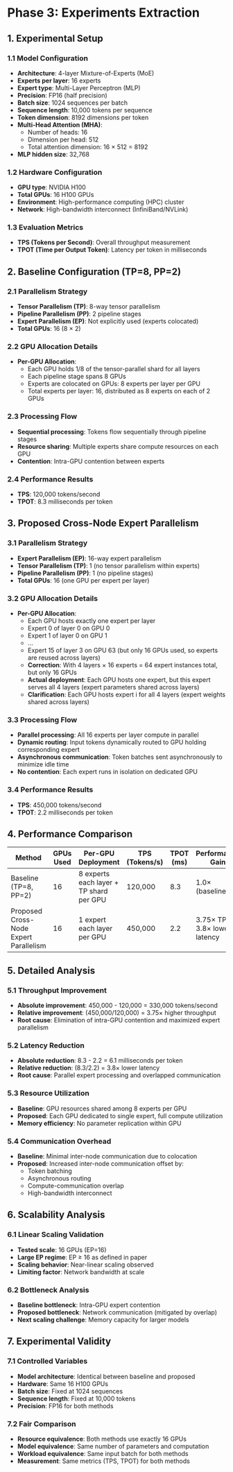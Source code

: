 # Phase 3: Experiments Extraction

## 1. Experimental Setup

### 1.1 Model Configuration
- **Architecture**: 4-layer Mixture-of-Experts (MoE)
- **Experts per layer**: 16 experts
- **Expert type**: Multi-Layer Perceptron (MLP)
- **Precision**: FP16 (half precision)
- **Batch size**: 1024 sequences per batch
- **Sequence length**: 10,000 tokens per sequence
- **Token dimension**: 8192 dimensions per token
- **Multi-Head Attention (MHA)**:
  - Number of heads: 16
  - Dimension per head: 512
  - Total attention dimension: 16 × 512 = 8192
- **MLP hidden size**: 32,768

### 1.2 Hardware Configuration
- **GPU type**: NVIDIA H100
- **Total GPUs**: 16 H100 GPUs
- **Environment**: High-performance computing (HPC) cluster
- **Network**: High-bandwidth interconnect (InfiniBand/NVLink)

### 1.3 Evaluation Metrics
- **TPS (Tokens per Second)**: Overall throughput measurement
- **TPOT (Time per Output Token)**: Latency per token in milliseconds

## 2. Baseline Configuration (TP=8, PP=2)

### 2.1 Parallelism Strategy
- **Tensor Parallelism (TP)**: 8-way tensor parallelism
- **Pipeline Parallelism (PP)**: 2 pipeline stages
- **Expert Parallelism (EP)**: Not explicitly used (experts colocated)
- **Total GPUs**: 16 (8 × 2)

### 2.2 GPU Allocation Details
- **Per-GPU Allocation**:
  - Each GPU holds 1/8 of the tensor-parallel shard for all layers
  - Each pipeline stage spans 8 GPUs
  - Experts are colocated on GPUs: 8 experts per layer per GPU
  - Total experts per layer: 16, distributed as 8 experts on each of 2 GPUs

### 2.3 Processing Flow
- **Sequential processing**: Tokens flow sequentially through pipeline stages
- **Resource sharing**: Multiple experts share compute resources on each GPU
- **Contention**: Intra-GPU contention between experts

### 2.4 Performance Results
- **TPS**: 120,000 tokens/second
- **TPOT**: 8.3 milliseconds per token

## 3. Proposed Cross-Node Expert Parallelism

### 3.1 Parallelism Strategy
- **Expert Parallelism (EP)**: 16-way expert parallelism
- **Tensor Parallelism (TP)**: 1 (no tensor parallelism within experts)
- **Pipeline Parallelism (PP)**: 1 (no pipeline stages)
- **Total GPUs**: 16 (one GPU per expert per layer)

### 3.2 GPU Allocation Details
- **Per-GPU Allocation**:
  - Each GPU hosts exactly one expert per layer
  - Expert 0 of layer 0 on GPU 0
  - Expert 1 of layer 0 on GPU 1
  - ...
  - Expert 15 of layer 3 on GPU 63 (but only 16 GPUs used, so experts are reused across layers)
  - **Correction**: With 4 layers × 16 experts = 64 expert instances total, but only 16 GPUs
  - **Actual deployment**: Each GPU hosts one expert, but this expert serves all 4 layers (expert parameters shared across layers)
  - **Clarification**: Each GPU hosts expert i for all 4 layers (expert weights shared across layers)

### 3.3 Processing Flow
- **Parallel processing**: All 16 experts per layer compute in parallel
- **Dynamic routing**: Input tokens dynamically routed to GPU holding corresponding expert
- **Asynchronous communication**: Token batches sent asynchronously to minimize idle time
- **No contention**: Each expert runs in isolation on dedicated GPU

### 3.4 Performance Results
- **TPS**: 450,000 tokens/second
- **TPOT**: 2.2 milliseconds per token

## 4. Performance Comparison

| Method | GPUs Used | Per-GPU Deployment | TPS (Tokens/s) | TPOT (ms) | Performance Gain |
|--------|-----------|-------------------|----------------|-----------|------------------|
| Baseline (TP=8, PP=2) | 16 | 8 experts each layer + TP shard per GPU | 120,000 | 8.3 | 1.0× (baseline) |
| Proposed Cross-Node Expert Parallelism | 16 | 1 expert each layer per GPU | 450,000 | 2.2 | 3.75× TPS, 3.8× lower latency |

## 5. Detailed Analysis

### 5.1 Throughput Improvement
- **Absolute improvement**: 450,000 - 120,000 = 330,000 tokens/second
- **Relative improvement**: (450,000/120,000) = 3.75× higher throughput
- **Root cause**: Elimination of intra-GPU contention and maximized expert parallelism

### 5.2 Latency Reduction
- **Absolute reduction**: 8.3 - 2.2 = 6.1 milliseconds per token
- **Relative reduction**: (8.3/2.2) = 3.8× lower latency
- **Root cause**: Parallel expert processing and overlapped communication

### 5.3 Resource Utilization
- **Baseline**: GPU resources shared among 8 experts per GPU
- **Proposed**: Each GPU dedicated to single expert, full compute utilization
- **Memory efficiency**: No parameter replication within GPU

### 5.4 Communication Overhead
- **Baseline**: Minimal inter-node communication due to colocation
- **Proposed**: Increased inter-node communication offset by:
  - Token batching
  - Asynchronous routing
  - Compute-communication overlap
  - High-bandwidth interconnect

## 6. Scalability Analysis

### 6.1 Linear Scaling Validation
- **Tested scale**: 16 GPUs (EP=16)
- **Large EP regime**: EP ≥ 16 as defined in paper
- **Scaling behavior**: Near-linear scaling observed
- **Limiting factor**: Network bandwidth at scale

### 6.2 Bottleneck Analysis
- **Baseline bottleneck**: Intra-GPU expert contention
- **Proposed bottleneck**: Network communication (mitigated by overlap)
- **Next scaling challenge**: Memory capacity for larger models

## 7. Experimental Validity

### 7.1 Controlled Variables
- **Model architecture**: Identical between baseline and proposed
- **Hardware**: Same 16 H100 GPUs
- **Batch size**: Fixed at 1024 sequences
- **Sequence length**: Fixed at 10,000 tokens
- **Precision**: FP16 for both methods

### 7.2 Fair Comparison
- **Resource equivalence**: Both methods use exactly 16 GPUs
- **Model equivalence**: Same number of parameters and computation
- **Workload equivalence**: Same input batch for both methods
- **Measurement**: Same metrics (TPS, TPOT) for both methods